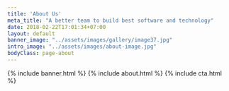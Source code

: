 ```yaml
---
title: 'About Us'
meta_title: "A better team to build best software and technology"
date: 2018-02-22T17:01:34+07:00
layout: default
banner_image: "../assets/images/gallery/image37.jpg"
intro_image: "../assets/images/about-image.jpg"
bodyClass: page-about
--- 
```

{% include banner.html %}
{% include about.html %}
{% include cta.html %}

